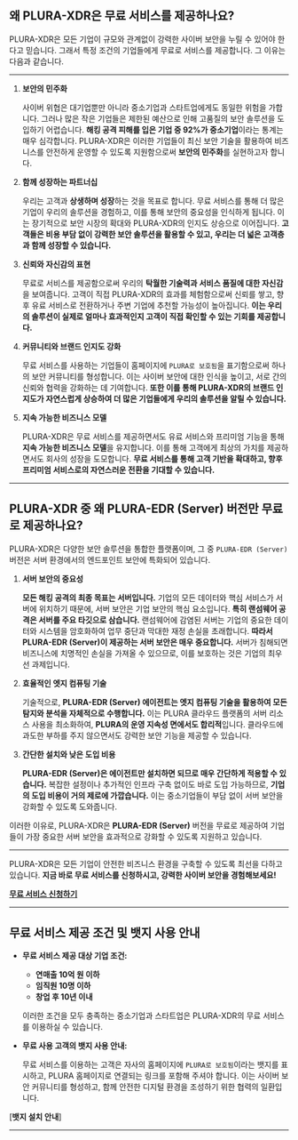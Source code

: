 ## **왜 PLURA-XDR은 무료 서비스를 제공하나요?**

PLURA-XDR은 모든 기업이 규모와 관계없이 강력한 사이버 보안을 누릴 수 있어야 한다고 믿습니다. 그래서 특정 조건의 기업들에게 무료로 서비스를 제공합니다. 그 이유는 다음과 같습니다.

---

1. **보안의 민주화**

   사이버 위협은 대기업뿐만 아니라 중소기업과 스타트업에게도 동일한 위험을 가합니다. 그러나 많은 작은 기업들은 제한된 예산으로 인해 고품질의 보안 솔루션을 도입하기 어렵습니다. **해킹 공격 피해를 입은 기업 중 92%가 중소기업**이라는 통계는 매우 심각합니다. PLURA-XDR은 이러한 기업들이 최신 보안 기술을 활용하여 비즈니스를 안전하게 운영할 수 있도록 지원함으로써 **보안의 민주화**를 실현하고자 합니다.

2. **함께 성장하는 파트너십**

   우리는 고객과 **상생하며 성장**하는 것을 목표로 합니다. 무료 서비스를 통해 더 많은 기업이 우리의 솔루션을 경험하고, 이를 통해 보안의 중요성을 인식하게 됩니다. 이는 장기적으로 보안 시장의 확대와 PLURA-XDR의 인지도 상승으로 이어집니다. **고객들은 비용 부담 없이 강력한 보안 솔루션을 활용할 수 있고, 우리는 더 넓은 고객층과 함께 성장할 수 있습니다.**

3. **신뢰와 자신감의 표현**

   무료로 서비스를 제공함으로써 우리의 **탁월한 기술력과 서비스 품질에 대한 자신감**을 보여줍니다. 고객이 직접 PLURA-XDR의 효과를 체험함으로써 신뢰를 쌓고, 향후 유료 서비스로 전환하거나 주변 기업에 추천할 가능성이 높아집니다. **이는 우리의 솔루션이 실제로 얼마나 효과적인지 고객이 직접 확인할 수 있는 기회를 제공합니다.**

4. **커뮤니티와 브랜드 인지도 강화**

   무료 서비스를 사용하는 기업들이 홈페이지에 `PLURA로 보호됨`을 표기함으로써 하나의 보안 커뮤니티를 형성합니다. 이는 사이버 보안에 대한 인식을 높이고, 서로 간의 신뢰와 협력을 강화하는 데 기여합니다. **또한 이를 통해 PLURA-XDR의 브랜드 인지도가 자연스럽게 상승하여 더 많은 기업들에게 우리의 솔루션을 알릴 수 있습니다.**

5. **지속 가능한 비즈니스 모델**

   PLURA-XDR은 무료 서비스를 제공하면서도 유료 서비스와 프리미엄 기능을 통해 **지속 가능한 비즈니스 모델**을 유지합니다. 이를 통해 고객에게 최상의 가치를 제공하면서도 회사의 성장을 도모합니다. **무료 서비스를 통해 고객 기반을 확대하고, 향후 프리미엄 서비스로의 자연스러운 전환을 기대할 수 있습니다.**

---

## **PLURA-XDR 중 왜 PLURA-EDR (Server) 버전만 무료로 제공하나요?**

PLURA-XDR은 다양한 보안 솔루션을 통합한 플랫폼이며, 그 중 `PLURA-EDR (Server)` 버전은 서버 환경에서의 엔드포인트 보안에 특화되어 있습니다.

1. **서버 보안의 중요성**

   **모든 해킹 공격의 최종 목표는 서버입니다.** 기업의 모든 데이터와 핵심 서비스가 서버에 위치하기 때문에, 서버 보안은 기업 보안의 핵심 요소입니다. **특히 랜섬웨어 공격은 서버를 주요 타깃으로 삼습니다.** 랜섬웨어에 감염된 서버는 기업의 중요한 데이터와 시스템을 암호화하여 업무 중단과 막대한 재정 손실을 초래합니다. **따라서 PLURA-EDR (Server)이 제공하는 서버 보안은 매우 중요합니다.** 서버가 침해되면 비즈니스에 치명적인 손실을 가져올 수 있으므로, 이를 보호하는 것은 기업의 최우선 과제입니다.

2. **효율적인 엣지 컴퓨팅 기술**

   기술적으로, **PLURA-EDR (Server) 에이전트는 엣지 컴퓨팅 기술을 활용하여 모든 탐지와 분석을 자체적으로 수행합니다.** 이는 PLURA 클라우드 플랫폼의 서버 리소스 사용을 최소화하여, **PLURA의 운영 지속성 면에서도 합리적**입니다. 클라우드에 과도한 부하를 주지 않으면서도 강력한 보안 기능을 제공할 수 있습니다.

3. **간단한 설치와 낮은 도입 비용**

   **PLURA-EDR (Server)은 에이전트만 설치하면 되므로 매우 간단하게 적용할 수 있습니다.** 복잡한 설정이나 추가적인 인프라 구축 없이도 바로 도입 가능하므로, **기업의 도입 비용이 거의 제로에 가깝습니다.** 이는 중소기업들이 부담 없이 서버 보안을 강화할 수 있도록 도와줍니다.

이러한 이유로, PLURA-XDR은 **PLURA-EDR (Server)** 버전을 무료로 제공하여 기업들이 가장 중요한 서버 보안을 효과적으로 강화할 수 있도록 지원하고 있습니다.

---

PLURA-XDR은 모든 기업이 안전한 비즈니스 환경을 구축할 수 있도록 최선을 다하고 있습니다. **지금 바로 무료 서비스를 신청하시고, 강력한 사이버 보안을 경험해보세요!**

[**무료 서비스 신청하기**](https://www.plura.io/signup)

---

## **무료 서비스 제공 조건 및 뱃지 사용 안내**

- **무료 서비스 제공 대상 기업 조건:**

  - **연매출 10억 원 이하**
  - **임직원 10명 이하**
  - **창업 후 10년 이내**

  이러한 조건을 모두 충족하는 중소기업과 스타트업은 PLURA-XDR의 무료 서비스를 이용하실 수 있습니다.

- **무료 사용 고객의 뱃지 사용 안내:**

  무료 서비스를 이용하는 고객은 자사의 홈페이지에 `PLURA로 보호됨`이라는 뱃지를 표시하고, PLURA 홈페이지로 연결되는 링크를 포함해 주셔야 합니다. 이는 사이버 보안 커뮤니티를 형성하고, 함께 안전한 디지털 환경을 조성하기 위한 협력의 일환입니다.

[**뱃지 설치 안내**]

---

